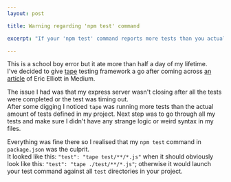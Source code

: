 ```yaml
---
layout: post

title: Warning regarding 'npm test' command  

excerpt: "If your 'npm test' command reports more tests than you actually defined in your project then double check your declaration."

---
```


This is a school boy error but it ate more than half a day of my lifetime.  
I've decided to give [tape](https://github.com/substack/tape) testing framework a go after coming across [an article](https://medium.com/javascript-scene/why-i-use-tape-instead-of-mocha-so-should-you-6aa105d8eaf4) of Eric Elliott in Medium.

The issue I had was that my express server wasn't closing after all the tests were completed or the test was timing out.  
After some digging I noticed `tape` was running more tests than the actual amount of tests defined in my project. Next step was to go through all my tests and make sure I didn't have any strange logic or weird syntax in my files. 

Everything was fine there so I realised that my `npm test` command in `package.json` was the culprit.  
It looked like this: `"test": "tape test/**/*.js"` when it should obviously look like this: `"test": "tape ./test/**/*.js"`; otherwise it would launch your test command against all `test` directories in your project.
